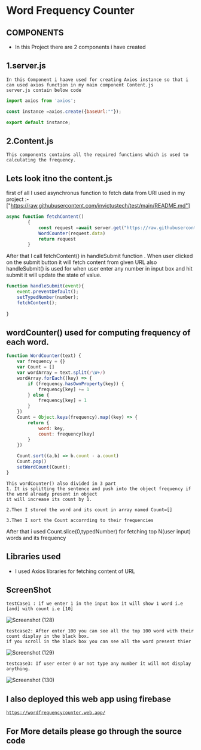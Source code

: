# Word Frequency Counter

## COMPONENTS

* In this Project there are 2 components i have created
## 1.server.js 
    In this Component i haave used for creating Axios instance so that i can used axios function in my main component Content.js 
    server.js contain below code

```javascript
import axios from 'axios';

const instance =axios.create({baseUrl:""});

export default instance;
```    
## 2.Content.js 
    This components contains all the required functions which is used to calculating the frequency.

## Lets look itno the content.js
first of all I used asynchronus function to fetch data from 
URl used in my project :-["https://raw.githubusercontent.com/invictustech/test/main/README.md"]

```javascript
async function fetchContent()
        {
            const request =await server.get("https://raw.githubusercontent.com/invictustech/test/main/README.md");
            WordCounter(request.data)
            return request
        }
```
After that I call fetchContent() in handleSubmit function . When user clicked on the submit button it will fetch content from given URL
also handleSubmit() is used for when user enter any number in input box and hit submit it will update the state of value.                      


```javascript
function handleSubmit(event){
    event.preventDefault();
    setTypedNumber(number);
    fetchContent();
    
}
```
## wordCounter() used for computing frequency of each word.
```JAVASCRIPT
function WordCounter(text) {
    var frequency = {}
    var Count = []
    var wordArray = text.split(/\W+/)
    wordArray.forEach((key) => {
        if (frequency.hasOwnProperty(key)) {
            frequency[key] += 1
        } else {
            frequency[key] = 1
        }
    })
    Count = Object.keys(frequency).map((key) => {
        return {
            word: key,
            count: frequency[key]
        }
    })

    Count.sort((a,b) => b.count - a.count)
    Count.pop()
    setWordCount(Count);
}   
```
    This wordCounter() also divided in 3 part
    1. It is splitting the sentence and push into the object frequency if the word already present in object
    it will increase its count by 1.
    
    2.Then I stored the word and its count in array named Count=[]

    3.Then I sort the Count accorrding to their frequencies

After that i used Count.slice(0,typedNumber) for fetching top N(user input) words and its frequency


## Libraries used 
* I used Axios libraries for fetching content of URL

## ScreenShot
    testCase1 : if we enter 1 in the input box it will show 1 word i.e [and] with count i.e [10]
![Screenshot (128)](https://user-images.githubusercontent.com/61015479/118434069-082a4800-b6fa-11eb-88af-66f8881c1aae.png)

    testcase2: After enter 100 you can see all the top 100 word with their count display in the black box.
    if you scroll in the black box you can see all the word present thier

![Screenshot (129)](https://user-images.githubusercontent.com/61015479/118434510-d5348400-b6fa-11eb-8f26-24a65428f9f7.png)
    
    testcase3: If user enter 0 or not type any number it will not display anything.

![Screenshot (130)](https://user-images.githubusercontent.com/61015479/118434726-2cd2ef80-b6fb-11eb-8b25-122188df6e33.png)



## I also deployed this web app using firebase 
[`https://wordfrequencycounter.web.app/`](https://wordfrequencycounter.web.app/) 


## For More details please go through the source code 



